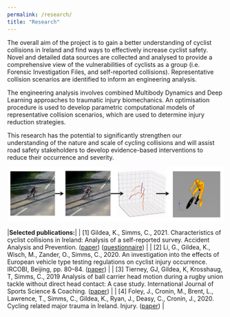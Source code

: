 ```yaml
---
permalink: /research/
title: "Research"
---
```



The overall aim of the project is to gain a better understanding of cyclist collisions in Ireland and find ways to effectively increase cyclist safety. Novel and detailed data sources are collected and analysed to provide a comprehensive view of the vulnerabilities of cyclists as a group (i.e. Forensic Investigation Files, and self-reported collisions). Representative collision scenarios are identified to inform an engineering analysis.

The engineering analysis involves combined Multibody Dynamics and Deep Learning approaches to traumatic injury biomechanics. An optimisation procedure is used to develop parametric computational models of representative collision scenarios, which are used to determine injury reduction strategies.

This research has the potential to significantly strengthen our understanding of the nature and scale of cycling collisions and will assist road safety stakeholders to develop evidence-based interventions to reduce their occurrence and severity.


<p align="center">
  <img src="/assets/images/Research/reconstruction_pipeline.png" width="900">
</p>


|**Selected publications:**|
| [1] Gildea, K., Simms, C., 2021. Characteristics of cyclist collisions in Ireland: Analysis of a self-reported survey. Accident Analysis and Prevention. ([paper](https://www.sciencedirect.com/science/article/pii/S0001457520317681)) ([questionnaire](https://github.com/KevGildea/kevgildea.github.io/blob/master/assets/images/Research/Survey%20questionnaire.pdf)) |
| [2] Li, G., Gildea, K., Wisch, M., Zander, O., Simms, C., 2020. An investigation into the effects of European vehicle type testing regulations on cyclist injury occurrence. IRCOBI, Beijing, pp. 80–84. ([paper](http://www.ircobi.org/wordpress/downloads/irc20-asia/pdf-files/2029a.pdf)) |
| [3] Tierney, GJ, Gildea, K, Krosshaug, T, Simms, C., 2019 Analysis of ball carrier head motion during a rugby union tackle without direct head contact: A case study. International Journal of Sports Science & Coaching. ([paper](https://journals.sagepub.com/doi/10.1177/1747954119833477)) |
| [4] Foley, J., Cronin, M., Brent, L., Lawrence, T., Simms, C., Gildea, K., Ryan, J., Deasy, C., Cronin, J., 2020. Cycling related major trauma in Ireland. Injury. ([paper](https://pubmed.ncbi.nlm.nih.gov/31784058/)) |
